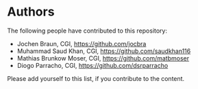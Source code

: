 <!--
#######################################################################

Tractus-X - Digital Product Passport Application 

Copyright (c) 2022 BMW AG
Copyright (c) 2022 Henkel AG & Co. KGaA
Copyright (c) 2023 CGI Deutschland B.V. & Co. KG
Copyright (c) 2023 Contributors to the Eclipse Foundation

See the NOTICE file(s) distributed with this work for additional
information regarding copyright ownership.

This work is made available under the terms of the
Creative Commons Attribution 4.0 International (CC-BY-4.0) license,
which is available at
https://creativecommons.org/licenses/by/4.0/legalcode.

SPDX-License-Identifier: CC-BY-4.0

#######################################################################
-->

# Authors

The following people have contributed to this repository:

* Jochen Braun, CGI, https://github.com/jocbra
* Muhammad Saud Khan, CGI, https://github.com/saudkhan116
* Mathias Brunkow Moser, CGI, https://github.com/matbmoser
* Diogo Parracho, CGI, https://github.com/dsrparracho

Please add yourself to this list, if you contribute to the content.
